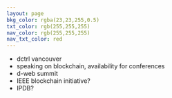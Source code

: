```yaml
---
layout: page
bkg_color: rgba(23,23,255,0.5)
txt_color: rgb(255,255,255)
nav_color: rgb(255,255,255)
nav_txt_color: red
---
```


* dctrl vancouver
* speaking on blockchain, availability for conferences
* d-web summit
* IEEE blockchain initiative?
* IPDB?
